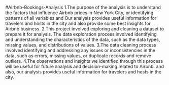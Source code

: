#Airbnb-Bookings-Analysis
1.The purpose of the analysis is to understand the factors that influence Airbnb prices in New York City, or identifying patterns of all variables and Our analysis provides useful information for travelers and hosts in the city and also provide some best insights for Airbnb business.
2.This project involved exploring and cleaning a dataset to prepare it for analysis. The data exploration process involved identifying and understanding the characteristics of the data, such as the data types, missing values, and distributions of values.
3.The data cleaning process involved identifying and addressing any issues or inconsistencies in the data, such as errors, missing values, or duplicate records and remove outliers.
4.The observations and insights we identified through this process will be useful for future analysis and decision-making related to Airbnb. and also, our analysis provides useful information for travelers and hosts in the city.
